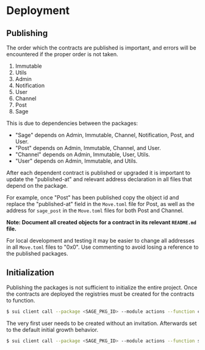 # Deployment

## Publishing

The order which the contracts are published is important, and errors will be encountered if the proper order is not taken.

1. Immutable
2. Utils
3. Admin
4. Notification
5. User
6. Channel
7. Post
8. Sage

This is due to dependencies between the packages:

- "Sage" depends on Admin, Immutable, Channel, Notification, Post, and User.
- "Post" depends on Admin, Immutable, Channel, and User.
- "Channel" depends on Admin, Immutable, User, Utils.
- "User" depends on Admin, Immutable, and Utils.

After each dependent contract is published or upgraded it is important to update the "published-at" and relevant address declaration in all files that depend on the package.

For example, once "Post" has been published copy the object id and replace the "published-at" field in the `Move.toml` file for Post, as well as the address for `sage_post` in the `Move.toml` files for both Post and Channel.

**Note: Document all created objects for a contract in its relevant `README.md` file.**

For local development and testing it may be easier to change all addresses in all `Move.toml` files to "0x0". Use commenting to avoid losing a reference to the published packages.

## Initialization

Publishing the packages is not sufficient to initialize the entire project. Once the contracts are deployed the registries must be created for the contracts to function.

```sh
$ sui client call --package <SAGE_PKG_ID> --module actions --function create_registries --args <ADMIN_CAP_ID> <SAGE_CHANNEL_ID> <SAGE_CHANNEL_MEMBERSHIP_ID> <SAGE_CHANNEL_POSTS_ID> <SAGE_INVITE_CONFIG_ID> <SAGE_NOTIFICATION_ID> <SAGE_POST_ID> <SAGE_POST_COMMENTS_ID> <SAGE_POST_LIKES_ID> <SAGE_USER_INVITE_ID> <SAGE_USER_MEMBERSHIP_ID> <SAGE_USER_POST_LIKES_ID> <SAGE_USER_POSTS_ID> <SAGE_USERS_ID>
```

The very first user needs to be created without an invitation. Afterwards set to the default initial growth behavior.

```sh
$ sui client call --package <SAGE_PKG_ID> --module actions --function set_invite_config --args <INVITE_CAP_ID> <SAGE_INVITE_CONFIG_ID> true
```
